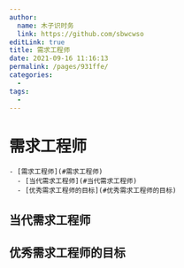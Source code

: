 ```yaml
---
author: 
  name: 木子识时务
  link: https://github.com/sbwcwso
editLink: true
title: 需求工程师
date: 2021-09-16 11:16:13
permalink: /pages/931ffe/
categories: 
  - 
tags: 
  - 
---
```


# 需求工程师

```markmap
- [需求工程师](#需求工程师)
  - [当代需求工程师](#当代需求工程师)
  - [优秀需求工程师的目标](#优秀需求工程师的目标)
```

## 当代需求工程师

## 优秀需求工程师的目标
